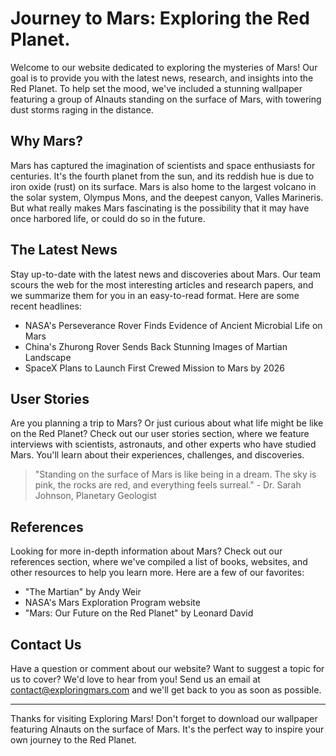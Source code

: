 <!--
Write me content for website with wallpaper which alt text is:

"A group of AInauts standing on the surface of a red planet, with towering dust storms raging in the distance."

The name/title of the page should not be 1:1 copy of the alt text but rather a real content of the website which is using this wallpaper.

- Use markdown format
- Start with the heading
- The content should look like a real website
- Include real sections like references, contact, user stories, etc. use things relevant to the page purpose.
- Feel free to use structure like headings, bullets, numbering, blockquotes, paragraphs, horizontal lines, etc.
- You can use formatting like bold or _italic_
- You can include UTF-8 emojis
- Links should be only #hash anchors (and you can refer to the document itself)
- Do not include images
-->

<!--font:Montserrat-->

# Journey to Mars: Exploring the Red Planet.

Welcome to our website dedicated to exploring the mysteries of Mars! Our goal is to provide you with the latest news, research, and insights into the Red Planet. To help set the mood, we've included a stunning wallpaper featuring a group of AInauts standing on the surface of Mars, with towering dust storms raging in the distance.

## Why Mars?

Mars has captured the imagination of scientists and space enthusiasts for centuries. It's the fourth planet from the sun, and its reddish hue is due to iron oxide (rust) on its surface. Mars is also home to the largest volcano in the solar system, Olympus Mons, and the deepest canyon, Valles Marineris. But what really makes Mars fascinating is the possibility that it may have once harbored life, or could do so in the future.

## The Latest News

Stay up-to-date with the latest news and discoveries about Mars. Our team scours the web for the most interesting articles and research papers, and we summarize them for you in an easy-to-read format. Here are some recent headlines:

-   NASA's Perseverance Rover Finds Evidence of Ancient Microbial Life on Mars
-   China's Zhurong Rover Sends Back Stunning Images of Martian Landscape
-   SpaceX Plans to Launch First Crewed Mission to Mars by 2026

## User Stories

Are you planning a trip to Mars? Or just curious about what life might be like on the Red Planet? Check out our user stories section, where we feature interviews with scientists, astronauts, and other experts who have studied Mars. You'll learn about their experiences, challenges, and discoveries.

> "Standing on the surface of Mars is like being in a dream. The sky is pink, the rocks are red, and everything feels surreal." - Dr. Sarah Johnson, Planetary Geologist

## References

Looking for more in-depth information about Mars? Check out our references section, where we've compiled a list of books, websites, and other resources to help you learn more. Here are a few of our favorites:

-   "The Martian" by Andy Weir
-   NASA's Mars Exploration Program website
-   "Mars: Our Future on the Red Planet" by Leonard David

## Contact Us

Have a question or comment about our website? Want to suggest a topic for us to cover? We'd love to hear from you! Send us an email at [contact@exploringmars.com](mailto:contact@exploringmars.com) and we'll get back to you as soon as possible.

---

Thanks for visiting Exploring Mars! Don't forget to download our wallpaper featuring AInauts on the surface of Mars. It's the perfect way to inspire your own journey to the Red Planet.
